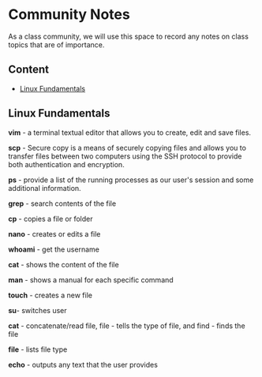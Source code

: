 # Community Notes

As a class community, we will use this space to record any notes on class topics that are of importance.

## Content

* [Linux Fundamentals](#linux-fundamentals)


## Linux Fundamentals

**vim** - a terminal textual editor that allows you to create, edit and save files.

**scp** - Secure copy is a means of securely copying files and allows you to transfer files between two computers using the SSH protocol to provide both authentication and encryption.

**ps** - provide a list of the running processes as our user's session and some additional information.

**grep** - search contents of the file  

**cp** - copies a file or folder

**nano** - creates or edits a file

**whoami** - get the username

**cat** - shows the content of the file

**man** - shows a manual for each specific command

**touch** - creates a new file

**su**- switches user

**cat** - concatenate/read file, file - tells the type of file, and find - finds the file

**file** - lists file type

**echo** - outputs any text that the user provides
